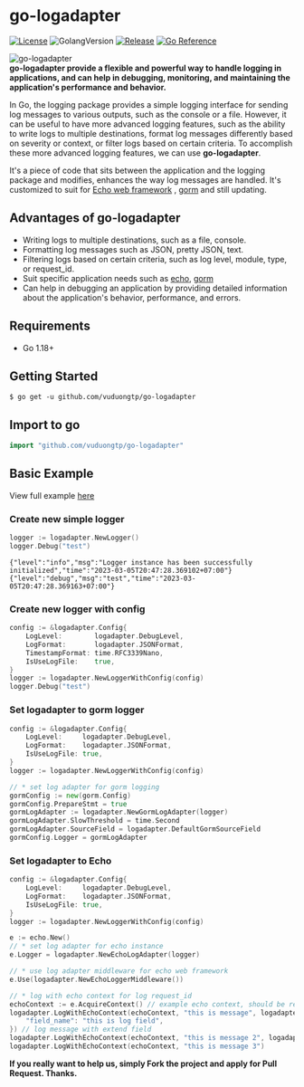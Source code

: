 # go-logadapter
[![License](https://img.shields.io/github/license/mashape/apistatus.svg)](https://github.com/vuduongtp/go-logadapter/blob/main/LICENSE)
![GolangVersion](https://img.shields.io/github/go-mod/go-version/vuduongtp/go-logadapter)
[![Release](https://img.shields.io/github/v/release/vuduongtp/go-logadapter)](https://github.com/vuduongtp/go-logadapter/releases)
[![Go Reference](https://pkg.go.dev/badge/github.com/vuduongtp/go-logadapter.svg)](https://pkg.go.dev/github.com/vuduongtp/go-logadapter)

![go-logadapter](https://user-images.githubusercontent.com/32934289/224491943-30e48110-ea1f-4a95-a396-5f04dd91f963.png)<br />
**go-logadapter provide a flexible and powerful way to handle logging in applications, and can help in debugging, monitoring, and maintaining the application's performance and behavior.**

In Go, the logging package provides a simple logging interface for sending log messages to various outputs, such as the console or a file. However, it can be useful to have more advanced logging features, such as the ability to write logs to multiple destinations, format log messages differently based on severity or context, or filter logs based on certain criteria. To accomplish these more advanced logging features, we can use **go-logadapter**. 

It's a piece of code that sits between the application and the logging package and modifies, enhances the way log messages are handled. It's customized to suit for [Echo web framework](https://github.com/labstack/echo) , [gorm](https://github.com/go-gorm/gorm) and still updating.
## Advantages of go-logadapter
- Writing logs to multiple destinations, such as a file, console.
- Formatting log messages such as JSON, pretty JSON, text.
- Filtering logs based on certain criteria, such as log level, module, type, or request_id.
- Suit specific application needs such as [echo](https://github.com/labstack/echo), [gorm](https://github.com/go-gorm/gorm)
- Can help in debugging an application by providing detailed information about the application's behavior, performance, and errors.

## Requirements

- Go 1.18+

## Getting Started

```
$ go get -u github.com/vuduongtp/go-logadapter
```
## Import to go
```go
import "github.com/vuduongtp/go-logadapter"
```
## Basic Example
View full example [here](https://github.com/vuduongtp/go-logadapter/blob/main/test/test.go)
### Create new simple logger
```go
logger := logadapter.NewLogger()
logger.Debug("test")
```
```
{"level":"info","msg":"Logger instance has been successfully initialized","time":"2023-03-05T20:47:28.369102+07:00"}
{"level":"debug","msg":"test","time":"2023-03-05T20:47:28.369163+07:00"}
```
### Create new logger with config
```go
config := &logadapter.Config{
    LogLevel:        logadapter.DebugLevel,
    LogFormat:       logadapter.JSONFormat,
    TimestampFormat: time.RFC3339Nano,
    IsUseLogFile:    true,
}
logger := logadapter.NewLoggerWithConfig(config)
logger.Debug("test")
```
### Set logadapter to gorm logger
```go
config := &logadapter.Config{
    LogLevel:     logadapter.DebugLevel,
    LogFormat:    logadapter.JSONFormat,
    IsUseLogFile: true,
}
logger := logadapter.NewLoggerWithConfig(config)

// * set log adapter for gorm logging
gormConfig := new(gorm.Config)
gormConfig.PrepareStmt = true
gormLogAdapter := logadapter.NewGormLogAdapter(logger)
gormLogAdapter.SlowThreshold = time.Second
gormLogAdapter.SourceField = logadapter.DefaultGormSourceField
gormConfig.Logger = gormLogAdapter 
```
### Set logadapter to Echo
```go
config := &logadapter.Config{
    LogLevel:     logadapter.DebugLevel,
    LogFormat:    logadapter.JSONFormat,
    IsUseLogFile: true,
}
logger := logadapter.NewLoggerWithConfig(config)

e := echo.New()
// * set log adapter for echo instance
e.Logger = logadapter.NewEchoLogAdapter(logger)

// * use log adapter middleware for echo web framework
e.Use(logadapter.NewEchoLoggerMiddleware())

// * log with echo context for log request_id
echoContext := e.AcquireContext() // example echo context, should be replaced with echo.Request().Context()
logadapter.LogWithEchoContext(echoContext, "this is message", logadapter.LogTypeDebug, map[string]interface{}{
    "field_name": "this is log field",
}) // log message with extend field
logadapter.LogWithEchoContext(echoContext, "this is message 2", logadapter.LogTypeError) // log message error
logadapter.LogWithEchoContext(echoContext, "this is message 3")                          // log message debug
```
**If you really want to help us, simply Fork the project and apply for Pull Request. Thanks.**
